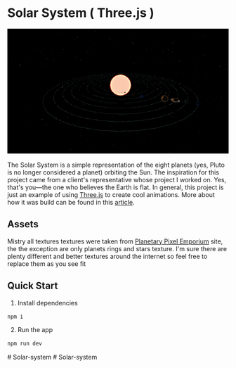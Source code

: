 # Solar System ( Three.js )


<p align="center">
   <img src="./public/preview.png" alt="preview.png" />
</p>

The Solar System is a simple representation of the eight planets (yes, Pluto is no longer considered a planet) orbiting the Sun. The inspiration for this project came from a client's representative whose project I worked on. Yes, that's you—the one who believes the Earth is flat. In general, this project is just an example of using [Three.js](https://threejs.org/) to create cool animations. More about how it was build can be found in this [article](https://dev.to/cookiemonsterdev/solar-system-with-threejs-3fe0).

## Assets

Mistry all textures textures were taken from [Planetary Pixel Emporium](https://planetpixelemporium.com/index.php) site, the the exception are only planets rings and stars texture. I'm sure there are plenty different and better textures around the internet so feel free to replace them as you see fit

## Quick Start

1. Install dependencies

```sh
npm i
```

2. Run the app

```sh
npm run dev
```
#   S o l a r - s y s t e m 
 
 #   S o l a r - s y s t e m 
 
 